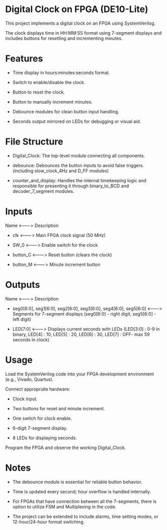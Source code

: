 # Digital Clock on FPGA (DE10-Lite)
This project implements a digital clock on an FPGA using SystemVerilog. 

The clock displays time in HH:MM:SS format using 7-segment displays and includes buttons for resetting and incrementing minutes.

# Features
- Time display in hours:minutes:seconds format.

- Switch to enable/disable the clock.

- Button to reset the clock.

- Button to manually increment minutes.

- Debounce modules for clean button input handling.

- Seconds output mirrored on LEDs for debugging or visual aid.

# File Structure
- Digital_Clock: The top-level module connecting all components.

- debounce: Debounces the button inputs to avoid false triggers. (including slow_clock_4Hz and D_FF modules)

- counter_and_display: Handles the internal timekeeping logic and responsible for presenting it through binary_to_BCD and decoder_7_segment modules.

# Inputs
Name  <--->   Description


- clk	 <--->	  Main FPGA clock signal (50 MHz)

- SW_0  <--->	  Enable switch for the clock

- button_C  <--->	 Reset button (clears the clock)

- button_M	<--->   Minute increment button

# Outputs
Name  <--->	  Description


- seg0[6:0], seg1[6:0], seg2[6:0], seg3[6:0], seg4[6:0], seg5[6:0]	 <--->  Segments for 7-segment displays (seg0[6:0] - right digit, seg5[6:0] - left digit)

- LED[7:0]	 <--->	 Displays current seconds with LEDs (LED[3:0] : 0-9 in binary, LED[4] : 10, LED[5] : 20, LED[6] : 30, LED[7] : OFF- max 59 seconds in clock)

# Usage
Load the SystemVerilog code into your FPGA development environment (e.g., Vivado, Quartus).

Connect appropriate hardware:

- Clock input.

- Two buttons for reset and minute increment.

- One switch for clock enable.

- 6-digit 7-segment display.

- 8 LEDs for displaying seconds.

Program the FPGA and observe the working Digital_Clock.

# Notes
- The debounce module is essential for reliable button behavior.

- Time is updated every second; hour overflow is handled internally.

- For FPGAs that have connection between all the 7-segments, there is option to utilize FSM and Multiplexing in the code.

- The project can be extended to include alarms, time setting modes, or 12-hour/24-hour format switching.
